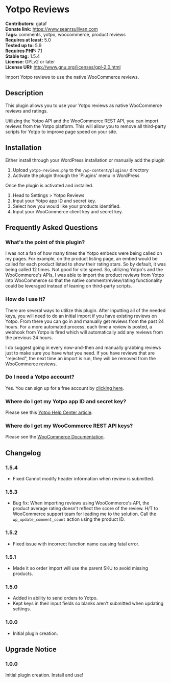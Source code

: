 # Yotpo Reviews

**Contributors:** gataf \
**Donate link:** https://www.seanrsullivan.com \
**Tags:** comments, yotpo, woocommerce, product reviews \
**Requires at least:** 5.0 \
**Tested up to:** 5.9 \
**Requires PHP:** 7.1 \
**Stable tag:** 1.5.4 \
**License:** GPLv2 or later \
**License URI:** http://www.gnu.org/licenses/gpl-2.0.html

Import Yotpo reviews to use the native WooCommerce reviews.

## Description

This plugin allows you to use your Yotpo reviews as native WooCommerce reviews and ratings.

Utilizing the Yotpo API and the WooCommerce REST API, you can import reviews from the Yotpo platform. This will allow you to remove all third-party scripts for Yotpo to improve page speed on your site.

## Installation

Either install through your WordPress installation or manually add the plugin

1. Upload `yotpo-reviews.php` to the `/wp-content/plugins/` directory
1. Activate the plugin through the 'Plugins' menu in WordPress

Once the plugin is activated and installed.

1. Head to Settings > Yotpo Reviews
1. Input your Yotpo app ID and secret key.
1. Select how you would like your products identified.
1. Input your WooCommerce client key and secret key.

## Frequently Asked Questions

### What's the point of this plugin?

I was not a fan of how many times the Yotpo embeds were being called on my pages. For example, on the product listing page, an embed would be called for each product listed to show their rating stars. So by default, it was being called 12 times. Not good for site speed. So, utilizing Yotpo's and the WooCommerce's APIs, I was able to import the product reviews from Yotpo into WooCommerce so that the native comment/review/rating functionality could be leveraged instead of leaning on third-party scripts.

### How do I use it?

There are several ways to utilize this plugin. After inputting all of the needed keys, you will need to do an initial import if you have existing reviews on Yotpo. From there you can go in and manually get reviews from the past 24 hours. For a more automated process, each time a review is posted, a webhook from Yotpo is fired which will automatically add any reviews from the previous 24 hours.

I do suggest going in every now-and-then and manually grabbing reviews just to make sure you have what you need. If you have reviews that are "rejected", the next time an import is run, they will be removed from the WooCommerce reviews.

### Do I need a Yotpo account?

Yes. You can sign up for a free account by [clicking here](https://accounts.yotpo.com/#/signup).

### Where do I get my Yotpo app ID and secret key?

Please see this [Yotpo Help Center article](https://support.yotpo.com/en/article/finding-your-yotpo-app-key-and-secret-key).

### Where do I get my WooCommerce REST API keys?

Please see the [WooCommerce Documentation](https://woocommerce.com/document/woocommerce-rest-api/).

## Changelog

### 1.5.4

* Fixed Cannot modify header information when review is submitted.

### 1.5.3

* Bug fix: When importing reviews using WooCommerce's API, the product average rating doesn't reflect the score of the review. H/T to WooCommerce support team for leading me to the solution. Call the `wp_update_comment_count` action using the product ID.

### 1.5.2

* Fixed issue with incorrect function name causing fatal error.

### 1.5.1

* Made it so order import will use the parent SKU to avoid missing products.

### 1.5.0

* Added in ability to send orders to Yotpo.
* Kept keys in their input fields so blanks aren't submitted when updating settings.

### 1.0.0

* Initial plugin creation.

## Upgrade Notice

### 1.0.0

Initial plugin creation. Install and use!
